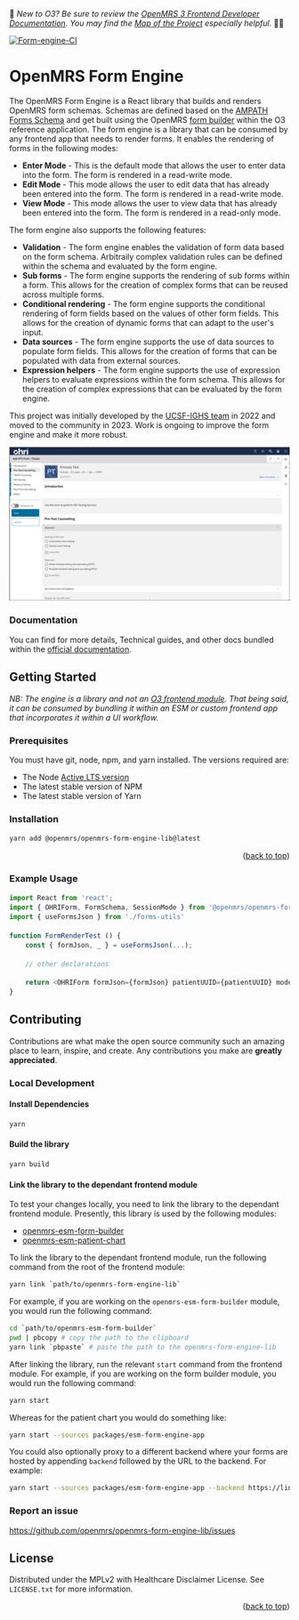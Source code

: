 <div id="top"></div>

:wave:	*New to O3? Be sure to review the [OpenMRS 3 Frontend Developer Documentation](https://openmrs.github.io/openmrs-esm-core/#/). You may find the [Map of the Project](https://openmrs.github.io/openmrs-esm-core/#/main/map) especially helpful.* :teacher:	

[![Form-engine-CI](https://github.com/UCSF-IGHS/openmrs-ohri-form-engine-lib/actions/workflows/node.js.yml/badge.svg)](https://github.com/UCSF-IGHS/openmrs-ohri-form-engine-lib/actions/workflows/node.js.yml)


# OpenMRS Form Engine

The OpenMRS Form Engine is a React library that builds and renders OpenMRS form schemas. Schemas are defined based on the [AMPATH Forms Schema](https://gist.github.com/denniskigen/80e4cd0765cbeda0efba79c6e6675e49) and get built using the OpenMRS [form builder](https://github.com/openmrs/openmrs-esm-form-builder) within the O3 reference application. The form engine is a library that can be consumed by any frontend app that needs to render forms. It enables the rendering of forms in the following modes:

- **Enter Mode** - This is the default mode that allows the user to enter data into the form. The form is rendered in a read-write mode.
- **Edit Mode** - This mode allows the user to edit data that has already been entered into the form. The form is rendered in a read-write mode.
- **View Mode** - This mode allows the user to view data that has already been entered into the form. The form is rendered in a read-only mode.

The form engine also supports the following features:

- **Validation** - The form engine enables the validation of form data based on the form schema. Arbitraily complex validation rules can be defined within the schema and evaluated by the form engine.
- **Sub forms** - The form engine supports the rendering of sub forms within a form. This allows for the creation of complex forms that can be reused across multiple forms.
- **Conditional rendering** - The form engine supports the conditional rendering of form fields based on the values of other form fields. This allows for the creation of dynamic forms that can adapt to the user's input.
- **Data sources** - The form engine supports the use of data sources to populate form fields. This allows for the creation of forms that can be populated with data from external sources.
- **Expression helpers** - The form engine supports the use of expression helpers to evaluate expressions within the form schema. This allows for the creation of complex expressions that can be evaluated by the form engine.

This project was initially developed by the [UCSF-IGHS team](https://github.com/UCSF-IGHS) in 2022 and moved to the community in 2023. Work is ongoing to improve the form engine and make it more robust.

[<img src="src/readme/images/HTS-form-preview.png" alt="Test Form Preview" >](https://ohri.atlassian.net/wiki/spaces/HOME/pages/120684546/OHRI+Forms)

### Documentation

You can find for more details, Technical guides, and other docs bundled within the [official documentation](https://ohri-docs.globalhealthapp.net/). 

## Getting Started

 *NB: The engine is a library and not an [O3 frontend module](https://o3-dev.docs.openmrs.org/#/getting_started/tour). That being said, it can be consumed by bundling it within an ESM or custom frontend app that incorporates it within a UI workflow.*

### Prerequisites

You must have git, node, npm, and yarn installed. The versions required are:

- The Node [Active LTS version](https://nodejs.org/en/about/releases/)
- The latest stable version of NPM
- The latest stable version of Yarn

### Installation

```bash
yarn add @openmrs/openmrs-form-engine-lib@latest
```

<p align="right">(<a href="#top">back to top</a>)</p>

### Example Usage

```javascript
import React from 'react';
import { OHRIForm, FormSchema, SessionMode } from '@openmrs/openmrs-form-engine-lib';
import { useFormsJson } from './forms-utils'

function FormRenderTest () {
	const { formJson, _ } = useFormsJson(...);

	// other declarations

	return <OHRIForm formJson={formJson} patientUUID={patientUUID} mode={SessionMode.ENTER} />;
}
```

## Contributing

Contributions are what make the open source community such an amazing place to learn, inspire, and create. Any contributions you make are **greatly appreciated**.

### Local Development

#### Install Dependencies 

```bash
yarn 
```

#### Build the library
```bash
yarn build
```

#### Link the library to the dependant frontend module

To test your changes locally, you need to link the library to the dependant frontend module. Presently, this library is used by the following modules:

- [openmrs-esm-form-builder](https://github.com/openmrs/openmrs-esm-form-builder)
- [openmrs-esm-patient-chart](https://github.com/openmrs/openmrs-esm-patient-chart)

To link the library to the dependant frontend module, run the following command from the root of the frontend module:

```bash
yarn link `path/to/openmrs-form-engine-lib`
```

For example, if you are working on the `openmrs-esm-form-builder` module, you would run the following command:

```bash
cd `path/to/openmrs-esm-form-builder`
pwd | pbcopy # copy the path to the clipboard
yarn link `pbpaste` # paste the path to the openmrs-form-engine-lib
```

After linking the library, run the relevant `start` command from the frontend module. For example, if you are working on the form builder module, you would run the following command:

```bash
yarn start
```

Whereas for the patient chart you would do something like:

```bash
yarn start --sources packages/esm-form-engine-app
```

You could also optionally proxy to a different backend where your forms are hosted by appending `backend` followed by the URL to the backend. For example:

```bash
yarn start --sources packages/esm-form-engine-app --backend https://link-to-my-backend.com
```

### Report an issue
https://github.com/openmrs/openmrs-form-engine-lib/issues


<!-- LICENSE -->
## License

Distributed under the MPLv2 with Healthcare Disclaimer License. See `LICENSE.txt` for more information.

<p align="right">(<a href="#top">back to top</a>)</p>
